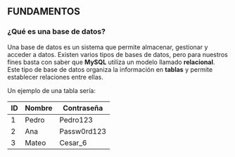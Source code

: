 ## FUNDAMENTOS

### ¿Qué es una base de datos?

Una base de datos es un sistema que permite almacenar, gestionar y acceder a datos. Existen varios tipos de bases de datos, pero para nuestros fines basta con saber que **MySQL** utiliza un modelo llamado **relacional**. Este tipo de base de datos organiza la información en **tablas** y permite establecer relaciones entre ellas.

Un ejemplo de una tabla sería:

| ID | Nombre | Contraseña     |
|----|--------|----------------|
| 1  | Pedro  | Pedro123       |
| 2  | Ana    | Passw0rd123    |
| 3  | Mateo  | Cesar_6        |




